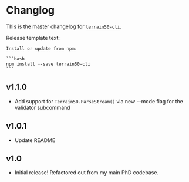 # Changlog
This is the master changelog for [`terrain50-cli`](https://npmjs.org/packages/terrain50-cli).

Release template text:

	Install or update from npm:

	```bash
	npm install --save terrain50-cli
	```


## v1.1.0
 - Add support for `Terrain50.ParseStream()` via new --mode flag for the validator subcommand

## v1.0.1
 - Update README


## v1.0
 - Initial release! Refactored out from my main PhD codebase.

